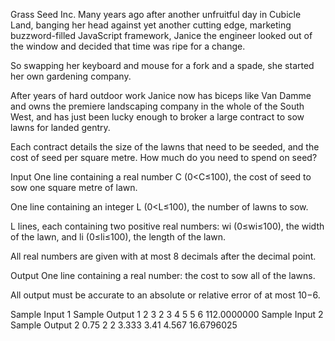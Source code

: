 Grass Seed Inc.
Many years ago after another unfruitful day in Cubicle Land, banging her head against yet another cutting edge, marketing buzzword-filled JavaScript framework, Janice the engineer looked out of the window and decided that time was ripe for a change.

So swapping her keyboard and mouse for a fork and a spade, she started her own gardening company.

After years of hard outdoor work Janice now has biceps like Van Damme and owns the premiere landscaping company in the whole of the South West, and has just been lucky enough to broker a large contract to sow lawns for landed gentry.

Each contract details the size of the lawns that need to be seeded, and the cost of seed per square metre. How much do you need to spend on seed?

Input
One line containing a real number C (0<C≤100), the cost of seed to sow one square metre of lawn.

One line containing an integer L (0<L≤100), the number of lawns to sow.

L lines, each containing two positive real numbers: wi (0≤wi≤100), the width of the lawn, and li (0≤li≤100), the length of the lawn.

All real numbers are given with at most 8 decimals after the decimal point.

Output
One line containing a real number: the cost to sow all of the lawns.

All output must be accurate to an absolute or relative error of at most 10−6.

Sample Input 1	Sample Output 1
2
3
2 3
4 5
5 6
112.0000000
Sample Input 2	Sample Output 2
0.75
2
2 3.333
3.41 4.567
16.6796025
